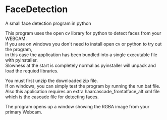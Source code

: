 # FaceDetection
A small face detection program in python

This program uses the open cv library for python to detect faces from your WEBCAM.  
If you are on windows you don't need to install open cv or python to try out the program,  
in this case the application has been bundled into a single executable file with pyinstaller.  
Slowness at the start is completely normal as pyinstaller will unpack and load the requied libraries.

You must first unzip the downloaded zip file.  
If on windows, you can simply test the program by running the run.bat file.  
Also this application requires an extra haarcascade_frontalface_alt.xml file which is the cascade file for detecting faces.

The program opens up a window showing the RGBA image from your primary Webcam.
